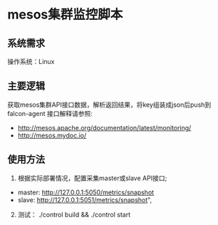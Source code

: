 mesos集群监控脚本
================================

系统需求
--------------------------------
操作系统：Linux

主要逻辑
--------------------------------
获取mesos集群API接口数据，解析返回结果，将key组装成json后push到falcon-agent
接口解释请参照:
 * http://mesos.apache.org/documentation/latest/monitoring/
 * http://mesos.mydoc.io/

使用方法
--------------------------------
1. 根据实际部署情况，配置采集master或slave API接口;
 * master: http://127.0.0.1:5050/metrics/snapshot
 * slave:  http://127.0.0.1:5051/metrics/snapshot",

2. 测试： ./control build && ./control start
